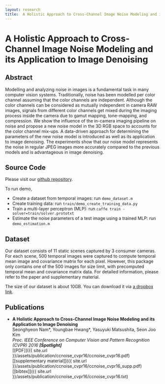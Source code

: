 ```yaml
---
layout: research
title:  A Holistic Approach to Cross-Channel Image Noise Modeling and its Application to Image Denoising
---
```


A Holistic Approach to Cross-Channel Image Noise Modeling and its Application to Image Denoising
================================

Abstract
-------------------------

Modelling and analyzing noise in images is a fundamental task in many computer vision systems. Traditionally, noise has been modelled per color channel assuming that the color channels are independent. Although the color channels can be considered as mutually independent in camera RAW images, signals from different color channels get mixed during the imaging process inside the camera due to gamut mapping, tone-mapping, and compression. We show the influence of the in-camera imaging pipeline on noise and propose a new noise model in the 3D RGB space to accounts for the color channel mix-ups. A data-driven approach for determining the parameters of the new noise model is introduced as well as its application to image denoising. The experiments show that our noise model represents the noise in regular JPEG images more accurately compared to the previous models and is advantageous in image denoising.


Source Code
---------------
Please visit our [github repository](https://github.com/woozzu/ccnoise).

To run demo,

* Create a dataset from temporal images: run `demo_dataset.m`
* Create training data: run `train/demo_create_training_data.py`
* Train a multi-layer perceptron (MLP): run `caffe train -solver=train/solver.prototxt`
* Estimate the noise parameters of a test image using a trained MLP: run `demo_estimation.m`


Dataset
------------------------  
Our dataset consists of 11 static scenes captured by 3 consumer cameras. For each scene, 500 temporal images were captured to compute temporal mean image and covariance matrix for each pixel. However, this package only contains one of the 500 images for size limit, with precomputed temporal mean and covariance matrix data. For detailed information, please refer to the paper and supplementary material.

The size of our dataset is about 10GB. You can download it via [a dropbox link](https://www.dropbox.com/s/24kds7c436i5i11/real_image_noise_dataset.zip?dl=0).


Publications
------------

* **A Holistic Approach to Cross-Channel Image Noise Modeling and its Application to Image Denoising**<br />
Seonghyeon Nam\*, Youngbae Hwang\*, Yasuyuki Matsushita, Seon Joo Kim<br />
*Proc. IEEE Conference on Computer Vision and Pattern Recognition (CVPR) 2016 **[Spotlight]***<br />
[\[PDF\]]({{ site.url }}/assets/publication/ccnoise_cvpr16/ccnoise_cvpr16.pdf) [\[supplementary material\]]({{ site.url }}/assets/publication/ccnoise_cvpr16/ccnoise_cvpr16_supp.pdf) [\[bibtex\]]({{ site.url }}/assets/publication/ccnoise_cvpr16/ccnoise_cvpr16.txt)